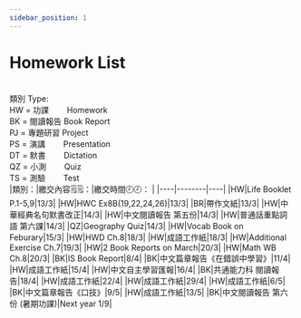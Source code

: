 ```yaml
---
sidebar_position: 1
---
```


# Homework List
<br/>類別 Type: 
<br/>HW = 功課　　 Homework
<br/>BK = 閱讀報告 Book Report
<br/>PJ = 專題研習 Project
<br/>PS = 演講　　 Presentation
<br/>DT = 默書　　 Dictation
<br/>QZ = 小測　　 Quiz
<br/>TS = 測驗　　 Test
<br/>
|類別：|繳交內容🗒️🗒️：|繳交時間🕗🕗： |
|----|--------|----|
|HW|Life Booklet P.1-5,9|13/3|
|HW|HWC Ex8B(19,22,24,26)|13/3|
|BR|帶作文紙|13/3|
|HW|中華經典名句默書改正|14/3|
|HW|中文閱讀報告 第五份|14/3|
|HW|普通話重點詞語 第六課|14/3|
|QZ|Geography Quiz|14/3|
|HW|Vocab Book on Feburary|15/3|
|HW|HWD Ch.8|18/3|
|HW|成語工作紙|18/3|
|HW|Additional Exercise Ch.7|19/3|
|HW|2 Book Reports on March|20/3|
|HW|Math WB Ch.8|20/3|
|BK|IS Book Report|8/4|
|BK|中文篇章報告《在錯誤中學習》|11/4|
|HW|成語工作紙|15/4|
|HW|中文自主學習匯報|16/4|
|BK|共通能力科 閱讀報告|18/4|
|HW|成語工作紙|22/4|
|HW|成語工作紙|29/4|
|HW|成語工作紙|6/5|
|BK|中文篇章報告《口技》|9/5|
|HW|成語工作紙|13/5|
|BK|中文閱讀報告 第六份 (暑期功課)|Next year 1/9|